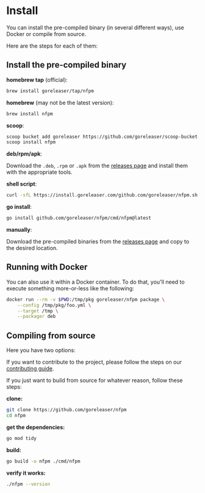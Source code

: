 # Install

You can install the pre-compiled binary (in several different ways),
use Docker or compile from source.

Here are the steps for each of them:

## Install the pre-compiled binary

**homebrew tap** (official):

```sh
brew install goreleaser/tap/nfpm
```

**homebrew** (may not be the latest version):

```sh
brew install nfpm
```

**scoop**:

```sh
scoop bucket add goreleaser https://github.com/goreleaser/scoop-bucket.git
scoop install nfpm
```

**deb/rpm/apk**:

Download the `.deb`, `.rpm` or `.apk` from the [releases page][releases] and install them with the appropriate tools.

**shell script**:

```sh
curl -sfL https://install.goreleaser.com/github.com/goreleaser/nfpm.sh | sh
```

**go install**:

```sh
go install github.com/goreleaser/nfpm/cmd/nfpm@latest
```

**manually**:

Download the pre-compiled binaries from the [releases page][releases] and
copy to the desired location.

## Running with Docker

You can also use it within a Docker container. To do that, you'll need to
execute something more-or-less like the following:

```sh
docker run --rm -v $PWD:/tmp/pkg goreleaser/nfpm package \
	--config /tmp/pkg/foo.yml \
	--target /tmp \
	--packager deb
```

## Compiling from source

Here you have two options:

If you want to contribute to the project, please follow the
steps on our [contributing guide](/contributing).

If you just want to build from source for whatever reason, follow these steps:

**clone:**

```sh
git clone https://github.com/goreleaser/nfpm
cd nfpm
```

**get the dependencies:**

```sh
go mod tidy
```

**build:**

```sh
go build -o nfpm ./cmd/nfpm
```

**verify it works:**

```sh
./nfpm --version
```

[releases]: https://github.com/goreleaser/nfpm/releases
